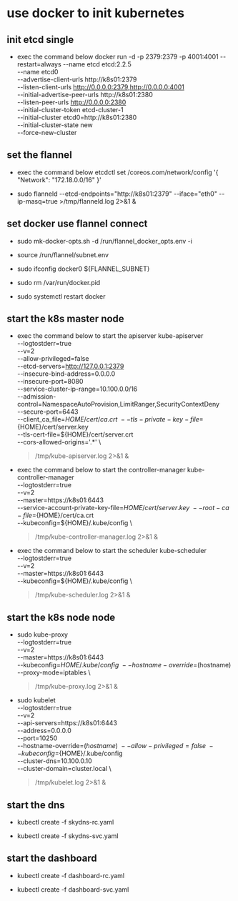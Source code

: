 # use docker to init kubernetes

## init etcd single
- exec the command below
  docker run -d -p 2379:2379 -p 4001:4001 --restart=always --name etcd etcd:2.2.5 \
    --name etcd0 \
    --advertise-client-urls http://k8s01:2379 \
    --listen-client-urls http://0.0.0.0:2379,http://0.0.0.0:4001 \
    --initial-advertise-peer-urls http://k8s01:2380 \
    --listen-peer-urls http://0.0.0.0:2380 \
    --initial-cluster-token etcd-cluster-1 \
    --initial-cluster etcd0=http://k8s01:2380 \
    --initial-cluster-state new \
    --force-new-cluster

## set the flannel
- exec the command below
  etcdctl set /coreos.com/network/config '{ "Network": "172.18.0.0/16" }'

- sudo flanneld --etcd-endpoints="http://k8s01:2379" --iface="eth0" --ip-masq=true >/tmp/flanneld.log 2>&1 &


## set docker use flannel connect

- sudo mk-docker-opts.sh -d /run/flannel_docker_opts.env -i

- source /run/flannel/subnet.env

- sudo ifconfig docker0 ${FLANNEL_SUBNET}

- sudo rm /var/run/docker.pid

- sudo systemctl restart docker


## start the k8s master node
- exec the command below to start the apiserver
  kube-apiserver \
   --logtostderr=true \
   --v=2 \
   --allow-privileged=false \
   --etcd-servers=http://127.0.0.1:2379 \
   --insecure-bind-address=0.0.0.0 \
   --insecure-port=8080 \
   --service-cluster-ip-range=10.100.0.0/16 \
   --admission-control=NamespaceAutoProvision,LimitRanger,SecurityContextDeny \
   --secure-port=6443 \
   --client_ca_file=${HOME}/cert/ca.crt \
   --tls-private-key-file=${HOME}/cert/server.key \
   --tls-cert-file=${HOME}/cert/server.crt \
   --cors-allowed-origins='.*' \
   >/tmp/kube-apiserver.log 2>&1 &
    
- exec the command below to start the controller-manager
  kube-controller-manager \
   --logtostderr=true \
   --v=2 \
   --master=https://k8s01:6443 \
   --service-account-private-key-file=${HOME}/cert/server.key \
   --root-ca-file=${HOME}/cert/ca.crt \
   --kubeconfig=${HOME}/.kube/config \
   >/tmp/kube-controller-manager.log 2>&1 &

- exec the command below to start the scheduler
  kube-scheduler \
   --logtostderr=true \
   --v=2 \
   --master=https://k8s01:6443 \
   --kubeconfig=${HOME}/.kube/config \
   >/tmp/kube-scheduler.log 2>&1 &

## start the k8s node node 
- sudo kube-proxy \
   --logtostderr=true \
   --v=2 \
   --master=https://k8s01:6443 \
   --kubeconfig=${HOME}/.kube/config \
   --hostname-override=$(hostname) \
   --proxy-mode=iptables \
   >/tmp/kube-proxy.log 2>&1 &

- sudo kubelet \
    --logtostderr=true \
    --v=2 \
    --api-servers=https://k8s01:6443 \
    --address=0.0.0.0 \
    --port=10250 \
    --hostname-override=$(hostname) \
    --allow-privileged=false \
    --kubeconfig=${HOME}/.kube/config \
    --cluster-dns=10.100.0.10 \
    --cluster-domain=cluster.local \
    >/tmp/kubelet.log 2>&1 &

## start the dns 
- kubectl create -f skydns-rc.yaml

- kubectl create -f skydns-svc.yaml


## start the dashboard

- kubectl create -f dashboard-rc.yaml

- kubectl create -f dashboard-svc.yaml

